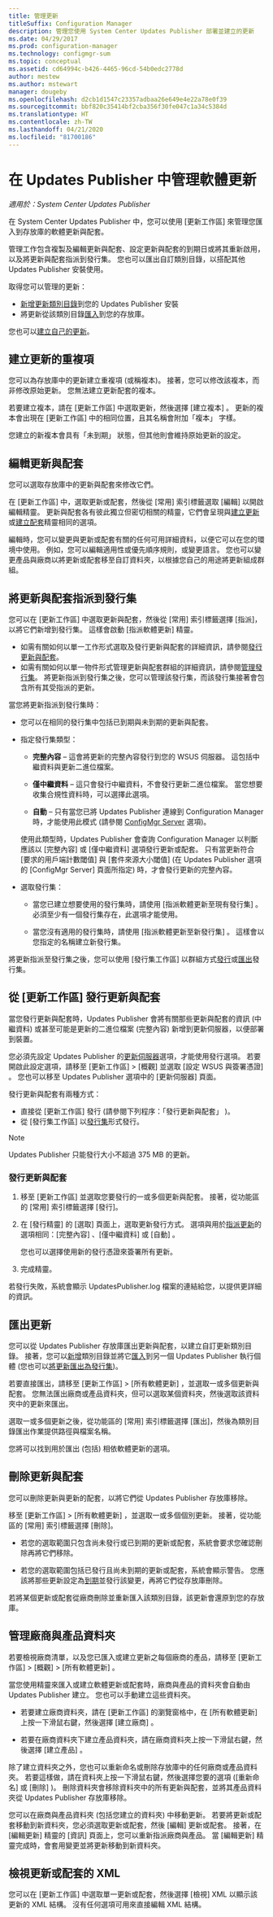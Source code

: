 ```yaml
---
title: 管理更新
titleSuffix: Configuration Manager
description: 管理您使用 System Center Updates Publisher 部署並建立的更新
ms.date: 04/29/2017
ms.prod: configuration-manager
ms.technology: configmgr-sum
ms.topic: conceptual
ms.assetid: cd64994c-b426-4465-96cd-54b0edc2778d
author: mestew
ms.author: mstewart
manager: dougeby
ms.openlocfilehash: d2cb1d1547c23357adbaa26e649e4e22a78e0f39
ms.sourcegitcommit: bbf820c35414bf2cba356f30fe047c1a34c5384d
ms.translationtype: HT
ms.contentlocale: zh-TW
ms.lasthandoff: 04/21/2020
ms.locfileid: "81700186"
---
```

# <a name="manage-software-updates-in-updates-publisher"></a>在 Updates Publisher 中管理軟體更新

*適用於：System Center Updates Publisher*     

在 System Center Updates Publisher 中，您可以使用 [更新工作區]  來管理您匯入到存放庫的軟體更新與配套。  

管理工作包含複製及編輯更新與配套、設定更新與配套的到期日或將其重新啟用，以及將更新與配套指派到發行集。 您也可以匯出自訂類別目錄，以搭配其他 Updates Publisher 安裝使用。

取得您可以管理的更新：
-  [新增更新類別目錄](updates-publisher-catalogs.md#add-software-update-catalogs)到您的 Updates Publisher 安裝
-  將更新從該類別目錄[匯入](updates-publisher-catalogs.md#import-updates)到您的存放庫。

您也可以[建立自己的更新](create-updates-with-updates-publisher.md)。



## <a name="create-a-duplicate-of-an-update"></a>建立更新的重複項
您可以為存放庫中的更新建立重複項 (或稱複本)。 接著，您可以修改該複本，而非修改原始更新。 您無法建立更新配套的複本。

若要建立複本，請在 [更新工作區]  中選取更新，然後選擇 [建立複本]  。 更新的複本會出現在 [更新工作區] 中的相同位置，且其名稱會附加「複本」  字樣。

您建立的新複本會具有「未到期」  狀態，但其他則會維持原始更新的設定。

## <a name="edit-updates-and-bundles"></a>編輯更新與配套
您可以選取存放庫中的更新與配套來修改它們。

在 [更新工作區] 中，選取更新或配套，然後從 [常用] 索引標籤選取 [編輯] 以開啟編輯精靈。 更新與配套各有彼此獨立但密切相關的精靈，它們會呈現與[建立更新](create-updates-with-updates-publisher.md#use-the-create-update-wizard)或[建立配套](create-updates-with-updates-publisher.md#use-the-create-bundle-wizard)精靈相同的選項。

編輯時，您可以變更與更新或配套有關的任何可用詳細資料，以便它可以在您的環境中使用。 例如，您可以編輯適用性或優先順序規則，或變更語言。 您也可以變更產品與廠商以將更新或配套移至自訂資料夾，以根據您自己的用途將更新組成群組。

## <a name="assign-updates-and-bundles-to-a-publication"></a>將更新與配套指派到發行集
您可以在 [更新工作區] 中選取更新與配套，然後從 [常用] 索引標籤選擇 [指派]，以將它們新增到發行集。 這樣會啟動 [指派軟體更新]  精靈。
-  如需有關如何以單一工作形式選取及發行更新與配套的詳細資訊，請參閱[發行更新與配套](#publish-updates-and-bundles-from-the-updates-workspace)。
-  如需有關如何以單一物件形式管理更新與配套群組的詳細資訊，請參閱[管理發行集](updates-publisher-publications.md)。 將更新指派到發行集之後，您可以管理該發行集，而該發行集接著會包含所有其受指派的更新。

當您將更新指派到發行集時：

-   您可以在相同的發行集中包括已到期與未到期的更新與配套。

-   指定發行集類型：

    -   **完整內容** – 這會將更新的完整內容發行到您的 WSUS 伺服器。 這包括中繼資料與更新二進位檔案。

    -   **僅中繼資料** – 這只會發行中繼資料，不會發行更新二進位檔案。 當您想要收集合規性資料時，可以選擇此選項。

    -   **自動** – 只有當您已將 Updates Publisher 連線到 Configuration Manager 時，才能使用此模式 (請參閱 [ConfigMgr Server](updates-publisher-options.md#configmgr-server) 選項)。

    使用此類型時，Updates Publisher 會查詢 Configuration Manager 以判斷應該以 [完整內容] 或 [僅中繼資料] 選項發行更新或配套。 只有當更新符合 [要求的用戶端計數閾值]  與 [套件來源大小閾值]  \(在 Updates Publisher 選項的 [ConfigMgr Server]  頁面所指定) 時，才會發行更新的完整內容。

-   選取發行集：

    -   當您已建立想要使用的發行集時，請使用 [指派軟體更新至現有發行集]  。 必須至少有一個發行集存在，此選項才能使用。

    -   當您沒有適用的發行集時，請使用 [指派軟體更新至新發行集]  。 這樣會以您指定的名稱建立新發行集。

將更新指派至發行集之後，您可以使用 [發行集工作區]  以群組方式[發行](updates-publisher-publications.md#publish-publications)或[匯出](updates-publisher-publications.md#export-a-publication)發行集。

## <a name="publish-updates-and-bundles-from-the-updates-workspace"></a>從 [更新工作區] 發行更新與配套
當您發行更新與配套時，Updates Publisher 會將有關那些更新與配套的資訊 (中繼資料) 或甚至可能是更新的二進位檔案 (完整內容) 新增到更新伺服器，以便部署到裝置。

您必須先設定 Updates Publisher 的[更新伺服器](updates-publisher-options.md#update-server)選項，才能使用發行選項。 若要開啟此設定選項，請移至 [更新工作區]  &gt; [概觀]  並選取 [設定 WSUS 與簽署憑證]  。 您也可以移至 Updates Publisher 選項中的 [更新伺服器] 頁面。

發行更新與配套有兩種方式：
-   直接從 [更新工作區] 發行 (請參閱下列程序：「發行更新與配套」  )。
-   從 [發行集工作區] 以[發行集](updates-publisher-publications.md#publish-publications)形式發行。  

> [!NOTE]   
> Updates Publisher 只能發行大小不超過 375 MB 的更新。

### <a name="to-publish-updates-and-bundles"></a>發行更新與配套
1.  移至 [更新工作區]  並選取您要發行的一或多個更新與配套。 接著，從功能區的 [常用] 索引標籤選擇 [發行]。

2.  在 [發行精靈] 的 [選取] 頁面上，選取更新發行方式。 選項與用於[指派更新](#assign-updates-and-bundles-to-a-publication)的選項相同：[完整內容]  、[僅中繼資料]  或 [自動]  。

    您也可以選擇使用新的發行憑證來簽署所有更新。

3.  完成精靈。

若發行失敗，系統會顯示 UpdatesPublisher.log 檔案的連結給您，以提供更詳細的資訊。

## <a name="export-updates"></a>匯出更新
您可以從 Updates Publisher 存放庫匯出更新與配套，以建立自訂更新類別目錄。 接著，您可以[新增](updates-publisher-catalogs.md#add-software-update-catalogs)類別目錄並將它[匯入](updates-publisher-catalogs.md#import-updates)到另一個 Updates Publisher 執行個體 (您也可以[將更新匯出為發行集](updates-publisher-publications.md#export-a-publication))。

若要直接匯出，請移至 [更新工作區]   > [所有軟體更新]  ，並選取一或多個更新與配套。 您無法匯出廠商或產品資料夾，但可以選取某個資料夾，然後選取該資料夾中的更新來匯出。

選取一或多個更新之後，從功能區的 [常用] 索引標籤選擇 [匯出]，然後為類別目錄匯出作業提供路徑與檔案名稱。

您將可以找到用於匯出 (包括) 相依軟體更新的選項。

## <a name="delete-updates-and-bundles"></a>刪除更新與配套
您可以刪除更新與更新的配套，以將它們從 Updates Publisher 存放庫移除。

移至 [更新工作區]   > [所有軟體更新]  ，並選取一或多個個別更新。 接著，從功能區的 [常用] 索引標籤選擇 [刪除]。

-   若您的選取範圍只包含尚未發行或已到期的更新或配套，系統會要求您確認刪除再將它們移除。

-   若您的選取範圍包括已發行且尚未到期的更新或配套，系統會顯示警告。 您應該將那些更新設定為[到期](updates-publisher-publications.md#expire-or-reactivate-updates-and-bundles)並發行該變更，再將它們從存放庫刪除。  

若將某個更新或配套從廠商刪除並重新匯入該類別目錄，該更新會還原到您的存放庫。

## <a name="manage-vendor-and-product-folders"></a>管理廠商與產品資料夾
若要檢視廠商清單，以及您已匯入或建立更新之每個廠商的產品，請移至 [更新工作區]   > [概觀]   > [所有軟體更新]  。

當您使用精靈來匯入或建立軟體更新或配套時，廠商與產品的資料夾會自動由 Updates Publisher 建立。 您也可以手動建立這些資料夾。

-   若要建立廠商資料夾，請在 [更新工作區]  的瀏覽窗格中，在 [所有軟體更新]  上按一下滑鼠右鍵，然後選擇 [建立廠商]  。

-   若要在廠商資料夾下建立產品資料夾，請在廠商資料夾上按一下滑鼠右鍵，然後選擇 [建立產品]  。

除了建立資料夾之外，您也可以重新命名或刪除存放庫中的任何廠商或產品資料夾。 若要這樣做，請在資料夾上按一下滑鼠右鍵，然後選擇您要的選項 ([重新命名]  或 [刪除]  )。 刪除資料夾會移除資料夾中的所有更新與配套，並將其產品資料夾從 Updates Publisher 存放庫移除。

您可以在廠商與產品資料夾 (包括您建立的資料夾) 中移動更新。 若要將更新或配套移動到新資料夾，您必須選取更新或配套，然後 [編輯]  更新或配套。 接著，在 [編輯更新] 精靈的 [資訊]  頁面上，您可以重新指派廠商與產品。 當 [編輯更新]  精靈完成時，會套用變更並將更新移動到新資料夾。

## <a name="view-the-xml-of-an-update-or-bundle"></a>檢視更新或配套的 XML
您可以在 [更新工作區]  中選取單一更新或配套，然後選擇 [檢視]  XML 以顯示該更新的 XML 結構。 沒有任何選項可用來直接編輯 XML 結構。
